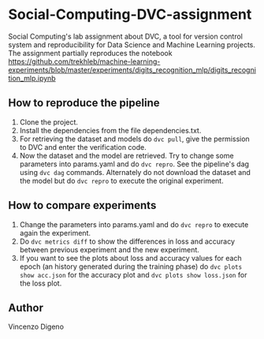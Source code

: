 # Social-Computing-DVC-assignment
Social Computing's lab assignment about DVC, a tool for version control system and reproducibility for Data Science and Machine Learning projects.
The assignment partially reproduces the notebook https://github.com/trekhleb/machine-learning-experiments/blob/master/experiments/digits_recognition_mlp/digits_recognition_mlp.ipynb

## How to reproduce the pipeline
1. Clone the project.
2. Install the dependencies from the file dependencies.txt.
3. For retrieving the dataset and models do `dvc pull`, give the permission to DVC and enter the verification code.
4. Now the dataset and the model are retrieved. Try to change some parameters into params.yaml and do `dvc repro`. 
See the pipeline's dag using `dvc dag` commands. 
Alternately do not download the dataset and the model but do `dvc repro` to execute the original experiment.

## How to compare experiments
1. Change the parameters into params.yaml and do `dvc repro` to execute again the experiment.
2. Do `dvc metrics diff` to show the differences in loss and accuracy between previous experiment and the new experiment.
3. If you want to see the plots about loss and accuracy values for each epoch (an history generated during the training phase) do `dvc plots show acc.json` for the accuracy plot and `dvc plots show loss.json` for the loss plot.

## Author
Vincenzo Digeno
